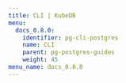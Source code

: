 ```yaml
---
title: CLI | KubeDB
menu:
  docs_0.8.0:
    identifier: pg-cli-postgres
    name: CLI
    parent: pg-postgres-guides
    weight: 45
menu_name: docs_0.8.0
---
```


